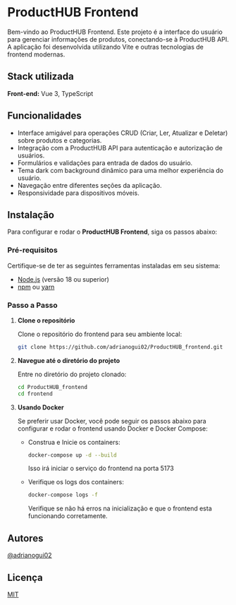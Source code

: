 # ProductHUB Frontend

Bem-vindo ao ProductHUB Frontend. Este projeto é a interface do usuário para gerenciar informações de produtos, conectando-se à ProductHUB API. A aplicação foi desenvolvida utilizando Vite e outras tecnologias de frontend modernas.

## Stack utilizada

**Front-end:** Vue 3, TypeScript

## Funcionalidades

- Interface amigável para operações CRUD (Criar, Ler, Atualizar e Deletar) sobre produtos e categorias.
- Integração com a ProductHUB API para autenticação e autorização de usuários.
- Formulários e validações para entrada de dados do usuário.
- Tema dark com background dinâmico para uma melhor experiência do usuário.
- Navegação entre diferentes seções da aplicação.
- Responsividade para dispositivos móveis.

## Instalação

Para configurar e rodar o **ProductHUB Frontend**, siga os passos abaixo:

### Pré-requisitos

Certifique-se de ter as seguintes ferramentas instaladas em seu sistema:

- [Node.js](https://nodejs.org/) (versão 18 ou superior)
- [npm](https://www.npmjs.com/) ou [yarn](https://yarnpkg.com/getting-started)

### Passo a Passo

1. **Clone o repositório**

   Clone o repositório do frontend para seu ambiente local:

   ```bash
   git clone https://github.com/adrianogui02/ProductHUB_frontend.git
   ```

1. **Navegue até o diretório do projeto**

   Entre no diretório do projeto clonado:

   ```bash
   cd ProductHUB_frontend
   cd frontend
   ```

1. **Usando Docker**

   Se preferir usar Docker, você pode seguir os passos abaixo para configurar e rodar o frontend usando Docker e Docker Compose:

   - Construa e Inicie os containers:

     ```bash
     docker-compose up -d --build
     ```

     Isso irá iniciar o serviço do frontend na porta 5173

   - Verifique os logs dos containers:

     ```bash
     docker-compose logs -f
     ```

     Verifique se não há erros na inicialização e que o frontend esta funcionando corretamente.


## Autores

[@adrianogui02](https://github.com/adrianogui02)

## Licença

[MIT](https://choosealicense.com/licenses/mit/)
